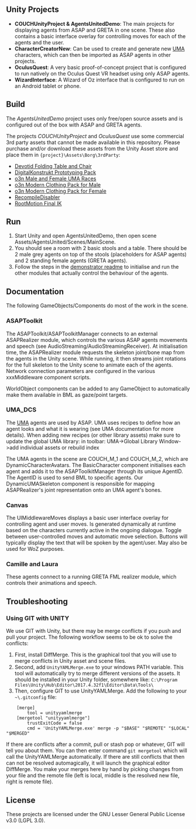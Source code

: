 ## Unity Projects
* **COUCHUnityProject & AgentsUnitedDemo**: The main projects for displaying agents from ASAP and GRETA in one scene. These also contains a basic interface overlay for controlling moves for each of the agents and the user.
* **CharacterCreatorNew**: Can be used to create and generate new [UMA](http://umadocs.secretanorak.com/doku.php?id=start) characters, which can then be imported as ASAP agents in other projects.
* **OculusQuest**: A very basic proof-of-concept project that is configured to run natively on the Oculus Quest VR headset using only ASAP agents.
* **WizardInterface**: A Wizard of Oz interface that is configured to run on an Android tablet or phone.  

## Build
The *AgentsUnitedDemo* project uses only free/open source assets and is configured out of the box with ASAP and GRETA agents.

The projects *COUCHUnityProject* and *OculusQuest* use some commercial 3rd party assets that cannot be made available in this repository. Please purchase and/or download these assets from the Unity Asset store and place them in  `{project}\Assets\Borg\3rdParty`:
* [Devotid Folding Table and Chair](https://assetstore.unity.com/packages/3d/props/furniture/folding-table-and-chair-pbr-111726)
* [DigitalKonstrukt Prototyping Pack](https://assetstore.unity.com/packages/3d/prototyping-pack-free-94277)
* [o3n Male and Female UMA Races](https://assetstore.unity.com/packages/3d/characters/humanoids/o3n-male-and-female-uma-races-102187)
* [o3n Modern Clothing Pack for Male](https://assetstore.unity.com/packages/3d/characters/modern-clothing-pack-for-o3n-male-120544)
* [o3n Modern Clothing Pack for Female](https://assetstore.unity.com/packages/3d/characters/modern-clothing-pack-for-o3n-female-116669)
* [RecompileDisabler](https://github.com/appetizermonster/Unity3D-RecompileDisabler/tree/master/Assets/RecompileDisabler)
* [RootMotion Final IK](https://assetstore.unity.com/packages/tools/animation/final-ik-14290)

## Run
1. Start Unity and open AgentsUnitedDemo, then open scene Assets/AgentsUnited/Scenes/MainScene.
1. You should see a room with 2 basic stools and a table. There should be 2 male grey agents on top of the stools (placeholders for ASAP agents) and 2 standing female agents (GRETA agents).
1. Follow the steps in the [demonstrator readme](https://github.com/AgentsUnited/demonstrator) to initialise and run the other modules that actually control the behaviour of the agents.

## Documentation
The following GameObjects/Components do most of the work in the scene.

### ASAPToolkit
The ASAPToolkit/ASAPToolkitManager connects to an external ASAPRealizer module, which controls the various ASAP agents movements and speech (see AudioStreaming/AudioStreamingReceiver). At initialisation time, the ASAPRealizer module requests the skeleton joint/bone map from the agents in the Unity scene. While running, it then streams joint rotations for the full skeleton to the Unity scene to animate each of the agents. Network connection parameters are configured in the various xxxMiddleware component scripts.

WorldObject components can be added to any GameObject to automatically make them available in BML as gaze/point targets.

### UMA_DCS
The [UMA](http://umadocs.secretanorak.com/doku.php?id=start) agents are used by ASAP. UMA uses recipes to define how an agent looks and what it is wearing (see UMA documentation for more details). When adding new recipes (or other library assets) make sure to update the global UMA library: in toolbar: UMA->Global Library Window->add individual assets or rebuild index

The UMA agents in the scene are COUCH_M_1 and COUCH_M_2, which are DynamicCharacterAvatars. The BasicCharacter component initialises each agent and adds it to the ASAPToolkitManager through its unique AgentID. The AgentID is used to send BML to specific agents. Our DynamicUMASkeleton component is responsible for mapping ASAPRealizer's joint representation onto an UMA agent's bones. 

### Canvas
The UIMiddlewareMoves displays a basic user interface overlay for controlling agent and user moves. Is generated dynamically at runtime based on the characters currently active in the ongoing dialogue. Toggle between user-controlled moves and automatic move selection. Buttons will typically display the text that will be spoken by the agent/user. May also be used for WoZ purposes.

### Camille and Laura
These agents connect to a running GRETA FML realizer module, which controls their animations and speech.

## Troubleshooting

### Using GIT with UNITY
We use GIT with Unity, but there may be merge conflicts if you push and pull your project. The following workflow seems to be ok to solve the conflicts:
1. First, install DiffMerge. This is the graphical tool that you will use to merge conflicts in Unity asset and scene files.
2. Second, add `UnityYAMLMerge.exe` to your windows PATH variable. This tool will automatically try to merge different versions of the assets. It should be installed in your Unity folder, somewhere like: `C:\Program Files\Unity\Hub\Editor\2017.4.32f1\Editor\Data\Tools\`
3. Then, configure GIT to use UnityYAMLMerge. Add the following to your `~\.gitconfig` file: 
```
	[merge]
		tool = unityyamlmerge
	[mergetool "unityyamlmerge"]
		trustExitCode = false
		cmd = 'UnityYAMLMerge.exe' merge -p "$BASE" "$REMOTE" "$LOCAL" "$MERGED"
```
If there are conflicts after a commit, pull or stash pop or whatever, GIT will tell you about them. 
You can then enter command `git mergetool` which will call the UnityYAMLMerge automatically. If there are still conflicts that then can not be resolved automagically, it will launch the graphical editor DiffMerge. You make your merges here by hand by picking changes from your file and the remote file (left is local, middle is the resolved new file, right is remote file).

## License
These projects are licensed under the GNU Lesser General Public License v3.0 (LGPL 3.0).
